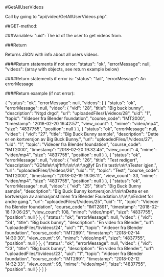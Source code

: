#GetAllUserVideos

Call by going to "api/video/GetAllUserVideos.php".

##GET-method:

###Variables:
"uid": The id of the user to get videos from.

###Return

Returns JSON with info about all users videos.

####Return statements if not error:
"status": "ok",
"errorMessage": null,
"videos": (array with objects, see return example below)

####Return statements if error is:
"status": "fail",
"errorMessage": An errorMessage

####Return example (if not error):

{
    "status": "ok",
    "errorMessage": null,
    "videos": [
        {
            "status": "ok",
            "errorMessage": null,
            "video": {
                "vid": "28",
                "title": "Big buck bunny",
                "description": "Ntgd drgd",
                "url": "uploadedFiles/1/videos/28",
                "uid": "1",
                "topic": "Videoer fra Blender foundation",
                "course_code": "IMT2000",
                "timestamp": "2018-02-20 19:42:57",
                "view_count": 1,
                "mime": "video/mp4",
                "size": "4837755",
                "position": null
            }
        },
        {
            "status": "ok",
            "errorMessage": null,
            "video": {
                "vid": "27",
                "title": "Big Buck Bunny sample",
                "description": "Dette er en kortversjon av Big Buck Bunny.",
                "url": "uploadedFiles/1/videos/27",
                "uid": "1",
                "topic": "Videoer fra Blender foundation",
                "course_code": "IMT2000",
                "timestamp": "2018-02-20 19:32:45",
                "view_count": 4,
                "mime": "video/mp4",
                "size": "4837755",
                "position": null
            }
        },
        {
            "status": "ok",
            "errorMessage": null,
            "video": {
                "vid": "26",
                "title": "Test redigert",
                "description": "GDfsfe\r\njfhf\r\n\r\n\r\ngjfyf En fin test\r\n\r\nTester igjen.",
                "url": "uploadedFiles/1/videos/26",
                "uid": "1",
                "topic": "Test",
                "course_code": "IMT2000",
                "timestamp": "2018-02-19 19:06:11",
                "view_count": 33,
                "mime": "video/mp4",
                "size": "4837755",
                "position": null
            }
        },
        {
            "status": "ok",
            "errorMessage": null,
            "video": {
                "vid": "25",
                "title": "Big Buck Bunny sample",
                "description": "Big Buck Bunny kortversjon.\r\n\r\nDette er en kortversjon av animasjonsfilmen fra Blender Foundation.\r\n\r\nEndret for andre gang.",
                "url": "uploadedFiles/1/videos/25",
                "uid": "1",
                "topic": "Videoer fra Blender foundation",
                "course_code": "IMT2891",
                "timestamp": "2018-02-18 19:06:25",
                "view_count": 108,
                "mime": "video/mp4",
                "size": "4837755",
                "position": null
            }
        },
        {
            "status": "ok",
            "errorMessage": null,
            "video": {
                "vid": "24",
                "title": "Big buck bunny",
                "description": "En video fra Blender",
                "url": "uploadedFiles/1/videos/24",
                "uid": "1",
                "topic": "Videoer fra Blender foundation",
                "course_code": "IMT2891",
                "timestamp": "2018-02-14 14:30:30",
                "view_count": 91,
                "mime": "video/mp4",
                "size": "4837755",
                "position": null
            }
        },
        {
            "status": "ok",
            "errorMessage": null,
            "video": {
                "vid": "23",
                "title": "Big buck bunny",
                "description": "En video fra Blender",
                "url": "uploadedFiles/1/videos/23",
                "uid": "1",
                "topic": "Videoer fra Blender foundation",
                "course_code": "IMT2891",
                "timestamp": "2018-02-12 14:32:33",
                "view_count": 95,
                "mime": "video/mp4",
                "size": "4837755",
                "position": null
            }
        }
    ]
}